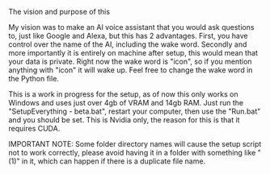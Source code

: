 The vision and purpose of this


  My vision was to make an AI voice assistant that you would ask questions to, just like Google and Alexa, but this has 2 advantages. First, you have control over the name of the AI, including the wake word. Secondly and more importantly it is entirely on machine after setup,
  this would mean that your data is private. Right now the wake word is "icon", so if you mention anything with "icon" it will wake up. Feel free to change the wake word in the Python file.

This is a work in progress for the setup, as of now this only works on Windows and uses just over 4gb of VRAM and 14gb RAM. Just run the "SetupEverything - beta.bat", restart your computer, then use the "Run.bat" and you should be set.
This is Nvidia only, the reason for this is that it requires CUDA.

IMPORTANT NOTE: Some folder directory names will cause the setup script not to work correctly, please avoid having it in a folder with something like " (1)" in it, which can happen if there is a duplicate file name.

